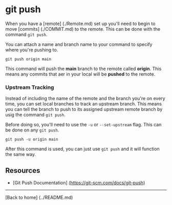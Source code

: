 # git push

When you have a [remote] (./Remote.md) set up you'll need to begin to move [commits] (./COMMIT.md) to the remote.  This can be done with the command `git push`.

You can attach a name and branch name to your command to specify where you're pushing to.

```
git push origin main
```

This command will push the **main** branch to the remote called **origin**. This means any commits that aer in your local will be **pushed** to the remote.

### Upstream Tracking

Instead of including the name of the remote and the branch you're on every time, you can set local branches to track an upstream branch.  This means you can tell the branch to push to its assigned upstream remote branch by usig the command `git push`.

Before doing so, you'll need to use the `-u` or `--set-upstream` flag.  This can be done on any `git push`.

```
git push -u origin main
```

After this command is used, you can just use `git push` and it will function the same way.

## Resources

- [Git Push Documentation] (https://git-scm.com/docs/git-push)

---

[Back to home] (../README.md)
